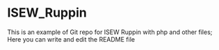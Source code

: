 # ISEW_Ruppin
This is an example of Git repo for ISEW Ruppin with php and other files;
Here you can write and edit the README file
